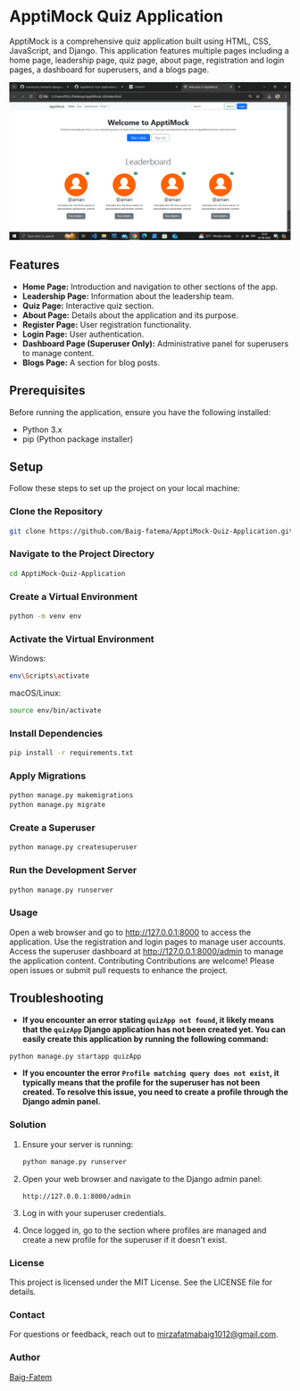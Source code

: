 # ApptiMock Quiz Application

ApptiMock is a comprehensive quiz application built using HTML, CSS, JavaScript, and Django. This application features multiple pages including a home page, leadership page, quiz page, about page, registration and login pages, a dashboard for superusers, and a blogs page.

![home view](home_view.png)
## Features

- **Home Page:** Introduction and navigation to other sections of the app.
- **Leadership Page:** Information about the leadership team.
- **Quiz Page:** Interactive quiz section.
- **About Page:** Details about the application and its purpose.
- **Register Page:** User registration functionality.
- **Login Page:** User authentication.
- **Dashboard Page (Superuser Only):** Administrative panel for superusers to manage content.
- **Blogs Page:** A section for blog posts.

## Prerequisites

Before running the application, ensure you have the following installed:

- Python 3.x
- pip (Python package installer)

## Setup

Follow these steps to set up the project on your local machine:

### Clone the Repository

```bash
git clone https://github.com/Baig-fatema/ApptiMock-Quiz-Application.git
```
### Navigate to the Project Directory
```bash
cd ApptiMock-Quiz-Application
```
### Create a Virtual Environment
```bash
python -m venv env
```
### Activate the Virtual Environment
Windows:

```bash
env\Scripts\activate
```
macOS/Linux:

```bash
source env/bin/activate
```
### Install Dependencies
```bash
pip install -r requirements.txt
```
### Apply Migrations
```bash
python manage.py makemigrations
python manage.py migrate
```
### Create a Superuser
```bash
python manage.py createsuperuser
```
### Run the Development Server
```bash
python manage.py runserver
```
### Usage
Open a web browser and go to http://127.0.0.1:8000 to access the application.
Use the registration and login pages to manage user accounts.
Access the superuser dashboard at http://127.0.0.1:8000/admin to manage the application content.
Contributing
Contributions are welcome! Please open issues or submit pull requests to enhance the project.

## Troubleshooting

- **If you encounter an error stating `quizApp not found`, it likely means that the `quizApp` Django application has not been created yet. You can easily create this application by running the following command:**

```bash
python manage.py startapp quizApp
```

- **If you encounter the error `Profile matching query does not exist`, it typically means that the profile for the superuser has not been created. To resolve this issue, you need to create a profile through the Django admin panel.**

### Solution

1. Ensure your server is running:
    ```bash
    python manage.py runserver
    ```

2. Open your web browser and navigate to the Django admin panel:
    ```
    http://127.0.0.1:8000/admin
    ```

3. Log in with your superuser credentials.

4. Once logged in, go to the section where profiles are managed and create a new profile for the superuser if it doesn't exist.

### License
This project is licensed under the MIT License. See the LICENSE file for details.

### Contact
For questions or feedback, reach out to mirzafatmabaig1012@gmail.com.

### Author
[Baig-Fatem](https://github.com/Baig-fatema)










